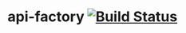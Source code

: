 # api-factory [![Build Status](https://travis-ci.org/sbtqa/api-factory.svg?branch=master)](https://travis-ci.org/sbtqa/api-factory)
